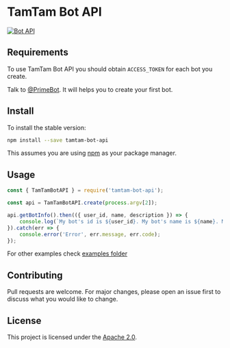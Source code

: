 # TamTam Bot API

[![Bot API](https://img.shields.io/badge/TamTam%20Bot%20API-v0.2.0-blue)](https://dev.tamtam.chat)

## Requirements
To use TamTam Bot API you should obtain `ACCESS_TOKEN` for each bot you create.

Talk to [@PrimeBot](http://tt.me/primebot). It will helps you to create your first bot.

## Install

To install the stable version:

```bash
npm install --save tamtam-bot-api
```

This assumes you are using [npm](https://www.npmjs.com/) as your package manager.

## Usage

```js
const { TamTamBotAPI } = require('tamtam-bot-api');

const api = TamTamBotAPI.create(process.argv[2]);

api.getBotInfo().then(({ user_id, name, description }) => {
    console.log(`My bot's id is ${user_id}. My bot's name is ${name}. My bot's description is '${description}`);
}).catch(err => {
    console.error('Error', err.message, err.code);
});

```
For other examples check [examples folder](https://github.com/twister55/tamtam-bot-api/tree/master/examples)

## Contributing

Pull requests are welcome. For major changes, please open an issue first to discuss what you would like to change.

## License

This project is licensed under the [Apache 2.0](https://www.apache.org/licenses/LICENSE-2.0).
